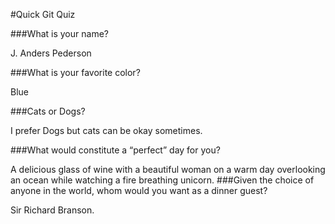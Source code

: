 #Quick Git Quiz

###What is your name?

J. Anders Pederson

###What is your favorite color?

Blue

###Cats or Dogs?

I prefer Dogs but cats can be okay sometimes. 

###What would constitute a “perfect” day for you?

A delicious glass of wine with a beautiful woman on a warm day overlooking an ocean while watching a fire breathing unicorn. 
###Given the choice of anyone in the world, whom would you want as a dinner guest?

Sir Richard Branson. 
